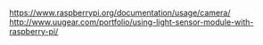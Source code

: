 https://www.raspberrypi.org/documentation/usage/camera/
http://www.uugear.com/portfolio/using-light-sensor-module-with-raspberry-pi/

